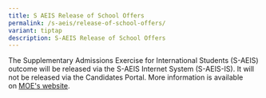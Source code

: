 ```yaml
---
title: S AEIS Release of School Offers
permalink: /s-aeis/release-of-school-offers/
variant: tiptap
description: S-AEIS Release of School Offers
---
```

<p>The Supplementary Admissions Exercise for International Students (S-AEIS)
outcome will be released via the S-AEIS Internet System (S-AEIS-IS). It
will not be released via the Candidates Portal. More information is available
on&nbsp;<a href="https://www.moe.gov.sg/international-students/s-aeis/outcome" rel="noopener noreferrer nofollow" target="_blank">MOE's website</a>.</p>